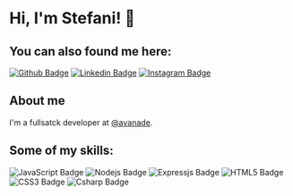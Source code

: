 # Hi, I'm Stefani! 👋 

## You can also found me here:

[![Github Badge](https://img.shields.io/badge/GitHub-100000?style=for-the-badge&logo=github&logoColor=white&link=https://github.com/stefanigaldino)](https://github.com/stefanigaldino) 
[![Linkedin Badge](https://img.shields.io/badge/LinkedIn-0077B5?style=for-the-badge&logo=linkedin&logoColor=white&link=https://www.linkedin.com/in/stefanigaldino/)](https://www.linkedin.com/in/stefanigaldino/)
[![Instagram Badge](https://img.shields.io/badge/Instagram-E4405F?style=for-the-badge&logo=instagram&logoColor=white&link=https://www.instagram.com/fanigaldinos)](https://www.instagram.com/fanigaldinos)


## About me
I'm a fullsatck developer at [@avanade](https://www.avanade.com.br/).

## Some of my skills:

![JavaScript Badge](https://img.shields.io/badge/JavaScript-F7DF1E?style=for-the-badge&logo=javascript&logoColor=black) ![Nodejs Badge](https://img.shields.io/badge/Node.js-43853D?style=for-the-badge&logo=node.js&logoColor=white) ![Expressjs Badge](https://img.shields.io/badge/Express.js-404D59?style=for-the-badge)
![HTML5 Badge](https://img.shields.io/badge/HTML5-E34F26?style=for-the-badge&logo=html5&logoColor=white) 
![CSS3 Badge](https://img.shields.io/badge/CSS3-1572B6?style=for-the-badge&logo=css3&logoColor=white) 
![Csharp Badge](https://img.shields.io/badge/-C%23-1572B6?style=for-the-badge&logo=css3&logoColor=white)

<!--
**stefanigaldino/stefanigaldino** is a ✨ _special_ ✨ repository because its `README.md` (this file) appears on your GitHub profile.

Here are some ideas to get you started:

- 🔭 I’m currently working on ...
- 🌱 I’m currently learning ...
- 👯 I’m looking to collaborate on ...
- 🤔 I’m looking for help with ...
- 💬 Ask me about ...
- 📫 How to reach me: ...
- 😄 Pronouns: ...
- ⚡ Fun fact: ...
-->
